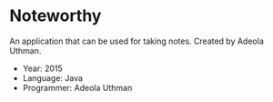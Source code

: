 # Noteworthy
An application that can be used for taking notes. Created by Adeola Uthman. 


- Year: 2015
- Language: Java
- Programmer: Adeola Uthman
